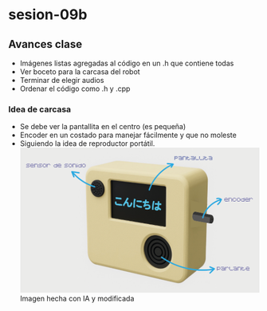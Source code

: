 # sesion-09b

## Avances clase
- Imágenes listas agregadas al código en un .h que contiene todas
- Ver boceto para la carcasa del robot
- Terminar de elegir audios
- Ordenar el código como .h y .cpp

### Idea de carcasa
- Se debe ver la pantallita en el centro (es pequeña)
- Encoder en un costado para manejar fácilmente y que no moleste
- Siguiendo la idea de reproductor portátil. 
![Imagen hecha con IA y modificada](./imagenes/imagenia.png)
Imagen hecha con IA y modificada
